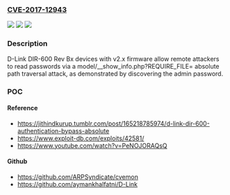 ### [CVE-2017-12943](https://cve.mitre.org/cgi-bin/cvename.cgi?name=CVE-2017-12943)
![](https://img.shields.io/static/v1?label=Product&message=n%2Fa&color=blue)
![](https://img.shields.io/static/v1?label=Version&message=n%2Fa&color=blue)
![](https://img.shields.io/static/v1?label=Vulnerability&message=n%2Fa&color=brighgreen)

### Description

D-Link DIR-600 Rev Bx devices with v2.x firmware allow remote attackers to read passwords via a model/__show_info.php?REQUIRE_FILE= absolute path traversal attack, as demonstrated by discovering the admin password.

### POC

#### Reference
- https://jithindkurup.tumblr.com/post/165218785974/d-link-dir-600-authentication-bypass-absolute
- https://www.exploit-db.com/exploits/42581/
- https://www.youtube.com/watch?v=PeNOJORAQsQ

#### Github
- https://github.com/ARPSyndicate/cvemon
- https://github.com/aymankhalfatni/D-Link

